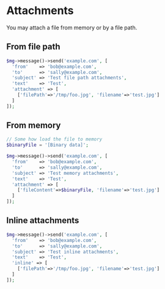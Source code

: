 # Attachments

You may attach a file from memory or by a file path.

## From file path

```php
$mg->message()->send('example.com', [
  'from'    => 'bob@example.com', 
  'to'      => 'sally@example.com', 
  'subject' => 'Test file path attachments', 
  'text'    => 'Test',
  'attachment' => [
    ['filePath'=>'/tmp/foo.jpg', 'filename'=>'test.jpg']
  ]
]);
```

## From memory

```php
// Some how load the file to memory
$binaryFile = '[Binary data]';

$mg->message()->send('example.com', [
  'from'    => 'bob@example.com', 
  'to'      => 'sally@example.com', 
  'subject' => 'Test memory attachments', 
  'text'    => 'Test',
  'attachment' => [
    ['fileContent'=>$binaryFile, 'filename'=>'test.jpg']
  ]
]);
```

## Inline attachments

```php
$mg->message()->send('example.com', [
  'from'    => 'bob@example.com', 
  'to'      => 'sally@example.com', 
  'subject' => 'Test inline attachments', 
  'text'    => 'Test',
  'inline' => [
    ['filePath'=>'/tmp/foo.jpg', 'filename'=>'test.jpg']
  ]
]);
```
